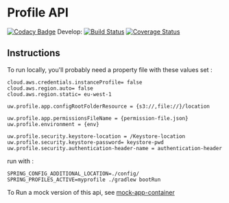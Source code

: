 # Profile API
[![Codacy Badge](https://api.codacy.com/project/badge/Grade/ed0a1d83ed7742f982da897d0657f2d9)](https://app.codacy.com/app/uw-it-edm/profile-api?utm_source=github.com&utm_medium=referral&utm_content=uw-it-edm/profile-api&utm_campaign=Badge_Grade_Settings)
Develop: [![Build Status](https://travis-ci.org/uw-it-edm/profile-api.svg?branch=develop)](https://travis-ci.org/uw-it-edm/profile-api) [![Coverage Status](https://coveralls.io/repos/github/uw-it-edm/profile-api/badge.svg?branch=feature%2FaddCoveralls)](https://coveralls.io/github/uw-it-edm/profile-api?branch=develop)

## Instructions

To run locally, you'll probably need a property file with these values set : 

```
cloud.aws.credentials.instanceProfile= false
cloud.aws.region.auto= false
cloud.aws.region.static= eu-west-1

uw.profile.app.configRootFolderResource = {s3://,file://}/location

uw.profile.app.permissionsFileName = {permission-file.json}
uw.profile.environment = {env}

uw.profile.security.keystore-location = /Keystore-location
uw.profile.security.keystore-password= keystore-pwd
uw.profile.security.authentication-header-name = authentication-header

```

run with : 

```
SPRING_CONFIG_ADDITIONAL_LOCATION=./config/ SPRING_PROFILES_ACTIVE=myprofile ./gradlew bootRun
```



To Run a mock version of this api, see [mock-app-container](mockAppContainer/README.md)
